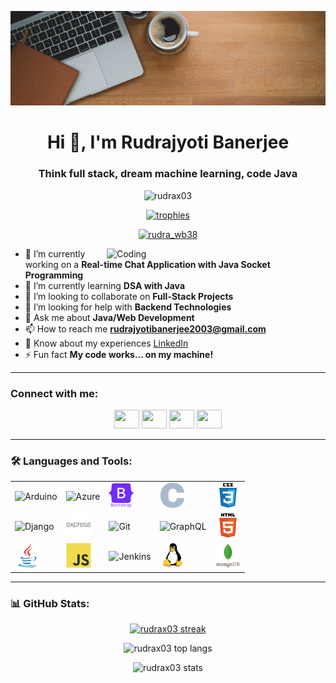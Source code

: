 ![banner](https://github.com/Rudrax03/Rudrax03/blob/main/Banner.png)

<h1 align="center">Hi 👋, I'm Rudrajyoti Banerjee</h1>
<h3 align="center">Think full stack, dream machine learning, code Java</h3>

<p align="center">
  <img src="https://komarev.com/ghpvc/?username=rudrax03&label=Profile%20views&color=0e75b6&style=flat" alt="rudrax03" />
</p>

<p align="center">
  <a href="https://github.com/ryo-ma/github-profile-trophy">
    <img src="https://github-profile-trophy.vercel.app/?username=rudrax03&margin-w=10&row=1&theme=gruvbox" alt="trophies" />
  </a>
</p>

<p align="center">
  <a href="https://twitter.com/rudra_wb38" target="blank">
    <img src="https://img.shields.io/twitter/follow/rudra_wb38?logo=twitter&style=for-the-badge" alt="rudra_wb38" />
  </a>
</p>

<img align="right" alt="Coding" width="350" height="auto" src="https://user-images.githubusercontent.com/55389276/140866485-8fb1c876-9a8f-4d6a-98dc-08c4981eaf70.gif" />

- 🔭 I’m currently working on a **Real-time Chat Application with Java Socket Programming**  
- 🌱 I’m currently learning **DSA with Java**  
- 👯 I’m looking to collaborate on **Full-Stack Projects**  
- 🤝 I’m looking for help with **Backend Technologies**  
- 💬 Ask me about **Java/Web Development**  
- 📫 How to reach me **rudrajyotibanerjee2003@gmail.com**  
- 📄 Know about my experiences [LinkedIn](https://www.linkedin.com/in/rudrajyoti-banerjee-61b433272/)  
- ⚡ Fun fact **My code works... on my machine!**

---

### Connect with me:
<p align="center">
  <a href="https://twitter.com/rudra_wb38" target="blank"><img src="https://raw.githubusercontent.com/rahuldkjain/github-profile-readme-generator/master/src/images/icons/Social/twitter.svg" height="30" width="40" /></a>
  <a href="https://linkedin.com/in/rudrajyoti-banerjee-61b433272" target="blank"><img src="https://raw.githubusercontent.com/rahuldkjain/github-profile-readme-generator/master/src/images/icons/Social/linked-in-alt.svg" height="30" width="40" /></a>
  <a href="https://fb.com/rudrawb38" target="blank"><img src="https://raw.githubusercontent.com/rahuldkjain/github-profile-readme-generator/master/src/images/icons/Social/facebook.svg" height="30" width="40" /></a>
  <a href="https://instagram.com/rudra_wb38" target="blank"><img src="https://raw.githubusercontent.com/rahuldkjain/github-profile-readme-generator/master/src/images/icons/Social/instagram.svg" height="30" width="40" /></a>
</p>

---

### 🛠️ Languages and Tools:

<div align="center">
  <table>
    <tr>
      <td><img src="https://cdn.worldvectorlogo.com/logos/arduino-1.svg" alt="Arduino" width="40" height="40"/></td>
      <td><img src="https://www.vectorlogo.zone/logos/microsoft_azure/microsoft_azure-icon.svg" alt="Azure" width="40" height="40"/></td>
      <td><img src="https://raw.githubusercontent.com/devicons/devicon/master/icons/bootstrap/bootstrap-plain-wordmark.svg" alt="Bootstrap" width="40" height="40"/></td>
      <td><img src="https://raw.githubusercontent.com/devicons/devicon/master/icons/c/c-original.svg" alt="C" width="40" height="40"/></td>
      <td><img src="https://raw.githubusercontent.com/devicons/devicon/master/icons/css3/css3-original-wordmark.svg" alt="CSS3" width="40" height="40"/></td>
    </tr>
    <tr>
      <td><img src="https://cdn.worldvectorlogo.com/logos/django.svg" alt="Django" width="40" height="40"/></td>
      <td><img src="https://raw.githubusercontent.com/devicons/devicon/master/icons/express/express-original-wordmark.svg" alt="Express.js" width="40" height="40"/></td>
      <td><img src="https://www.vectorlogo.zone/logos/git-scm/git-scm-icon.svg" alt="Git" width="40" height="40"/></td>
      <td><img src="https://www.vectorlogo.zone/logos/graphql/graphql-icon.svg" alt="GraphQL" width="40" height="40"/></td>
      <td><img src="https://raw.githubusercontent.com/devicons/devicon/master/icons/html5/html5-original-wordmark.svg" alt="HTML5" width="40" height="40"/></td>
    </tr>
    <tr>
      <td><img src="https://raw.githubusercontent.com/devicons/devicon/master/icons/java/java-original.svg" alt="Java" width="40" height="40"/></td>
      <td><img src="https://raw.githubusercontent.com/devicons/devicon/master/icons/javascript/javascript-original.svg" alt="JavaScript" width="40" height="40"/></td>
      <td><img src="https://www.vectorlogo.zone/logos/jenkins/jenkins-icon.svg" alt="Jenkins" width="40" height="40"/></td>
      <td><img src="https://raw.githubusercontent.com/devicons/devicon/master/icons/linux/linux-original.svg" alt="Linux" width="40" height="40"/></td>
      <td><img src="https://raw.githubusercontent.com/devicons/devicon/master/icons/mongodb/mongodb-original-wordmark.svg" alt="MongoDB" width="40" height="40"/></td>
    </tr>
  </table>
</div>

---

### 📊 GitHub Stats:
<p align="center">
  <a href="https://git.io/streak-stats" target="_blank">
    <img src="https://github-readme-streak-stats-eight.vercel.app?user=rudrax03&theme=tokyonight" alt="rudrax03 streak" />
  </a>
</p>

<p align="center">
  <img src="https://github-readme-stats.vercel.app/api/top-langs?username=rudrax03&show_icons=true&layout=compact&theme=tokyonight" alt="rudrax03 top langs" />
</p>

<p align="center">
  <img src="https://github-readme-stats.vercel.app/api?username=rudrax03&show_icons=true&theme=tokyonight" alt="rudrax03 stats" />
</p>
